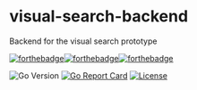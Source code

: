 # visual-search-backend
Backend for the visual search prototype

[![forthebadge](https://forthebadge.com/images/badges/made-with-go.svg)](https://forthebadge.com)[![forthebadge](https://forthebadge.com/images/badges/built-with-love.svg)](https://forthebadge.com)[![forthebadge](https://forthebadge.com/images/badges/uses-badges.svg)](https://forthebadge.com)

![Go Version](https://img.shields.io/badge/Go%20Version-latest-brightgreen.svg)
[![Go Report Card](https://goreportcard.com/badge/github.mpi-internal.com/leboncoin-lab/visual-search-backend)](https://goreportcard.com/report/github.mpi-internal.com/leboncoin-lab/visual-search-backend)
[![License](https://img.shields.io/badge/license-MIT-blue.svg)](https://github.mpi-internal.com/leboncoin-lab/visual-search-backend/blob/master/LICENSE)
